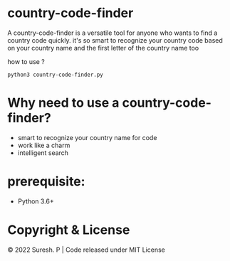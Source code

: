 # country-code-finder
A country-code-finder is a versatile tool for anyone who wants to find a country code quickly. it's so smart to recognize your country code based on your country name and the first letter of the country name too

how to use ?
```
python3 country-code-finder.py
```

# Why need to use a country-code-finder?
- smart to recognize your country name for code
- work like a charm 
- intelligent search

# prerequisite:
- Python 3.6+

# Copyright & License

© 2022 Suresh. P | 
Code released under MIT License
